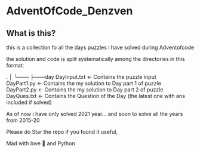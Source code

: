# AdventOfCode_Denzven

## What is this?

this is a collection fo all the days puzzles i have solved during Adventofcode 

the solution and code is split systematically among the directories in this format:

<repo>.
│
└───<year>
    ├───day<day>
            Day<day>Input.txt 	<- Contains the puzzle input  
            Day<day>Part1.py  	<- Contains the my solution to Day<day> part 1 of puzzle  
            Day<day>Part2.py 	<- Contains the my solution to Day<day> part 2 of puzzle  
            Day<day>Ques.txt 	<- Contains the Question of the Day<day> (the latest one with ans included if solved)  

As of now i have only solved 2021 year... and soon to solve all the years from 2015-20  

Please do Star the repo if you found it useful,   

Mad with love 💜 and Python  